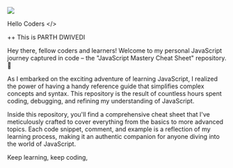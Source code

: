 <p>
<a> <img src="https://readme-typing-svg.herokuapp.com?font=Tourney&center=true&vCenter=true&color=2CFF00&size=75&pause=750&width=1280&height=80&lines=Parth's+J+S+CheatSheet"/> </a>
</p>

Hello Coders </>

++ This is PARTH DWIVEDI

Hey there, fellow coders and learners! Welcome to my personal JavaScript journey captured in code – the "JavaScript Mastery Cheat Sheet" repository. 🚀

As I embarked on the exciting adventure of learning JavaScript, I realized the power of having a handy reference guide that simplifies complex concepts and syntax. This repository is the result of countless hours spent coding, debugging, and refining my understanding of JavaScript.

Inside this repository, you'll find a comprehensive cheat sheet that I've meticulously crafted to cover everything from the basics to more advanced topics. Each code snippet, comment, and example is a reflection of my learning process, making it an authentic companion for anyone diving into the world of JavaScript.

Keep learning, keep coding,
